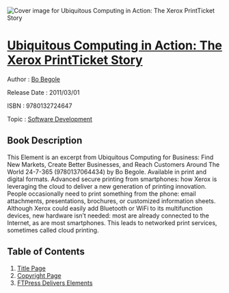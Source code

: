 ![Cover image for Ubiquitous Computing in Action: The Xerox PrintTicket Story](https://imgdetail.ebookreading.net/cover/cover/software_development/EB9780132724647.jpg)

[Ubiquitous Computing in Action: The Xerox PrintTicket Story](https://ebookreading.net/view/book/Ubiquitous+Computing+in+Action%3A+The+Xerox+PrintTicket+Story-EB9780132724647_1.html "Ubiquitous Computing in Action: The Xerox PrintTicket Story")
====================================================================================================================

Author : [Bo Begole](https://ebookreading.net/search/author/Bo+Begole)

Release Date : 2011/03/01

ISBN : 9780132724647

Topic : [Software Development](https://ebookreading.net/search/category/software-development)

Book Description
-----------------

This Element is an excerpt from Ubiquitous Computing for Business: Find New Markets, Create Better Businesses, and Reach Customers Around The World 24-7-365 (9780137064434) by Bo Begole. Available in print and digital formats.
Advanced secure printing from smartphones: how Xerox is leveraging the cloud to deliver a new generation of printing innovation.
People occasionally need to print something from the phone: email attachments, presentations, brochures, or customized information sheets. Although Xerox could easily add Bluetooth or WiFi to its multifunction devices, new hardware isn’t needed: most are already connected to the Internet, as are most smartphones. This leads to networked print services, sometimes called cloud printing.
              
Table of Contents
-----------------

1. [Title Page](https://ebookreading.net/view/book/Ubiquitous+Computing+in+Action%3A+The+Xerox+PrintTicket+Story-EB9780132724647_2.html)
1. [Copyright Page](https://ebookreading.net/view/book/Ubiquitous+Computing+in+Action%3A+The+Xerox+PrintTicket+Story-EB9780132724647_3.html)
1. [FTPress Delivers Elements](https://ebookreading.net/view/book/Ubiquitous+Computing+in+Action%3A+The+Xerox+PrintTicket+Story-EB9780132724647_4.html)
